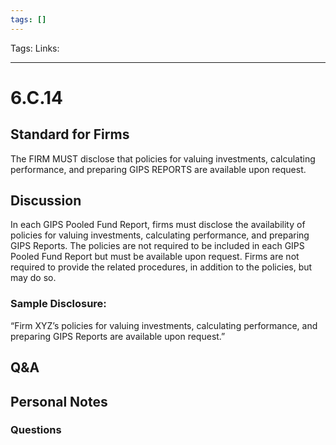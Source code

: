```yaml
---
tags: []
---
```

Tags:
Links: 
___
# 6.C.14
## Standard for Firms
The FIRM MUST disclose that policies for valuing investments, calculating performance, and preparing GIPS REPORTS are available upon request.
## Discussion
In each GIPS Pooled Fund Report, firms must disclose the availability of policies for valuing investments, calculating performance, and preparing GIPS Reports. The policies are not required to be included in each GIPS Pooled Fund Report but must be available upon request. Firms are not required to provide the related procedures, in addition to the policies, but may do so.

### Sample Disclosure:
“Firm XYZ’s policies for valuing investments, calculating performance, and preparing GIPS Reports are available upon request.”
## Q&A

## Personal Notes

### Questions